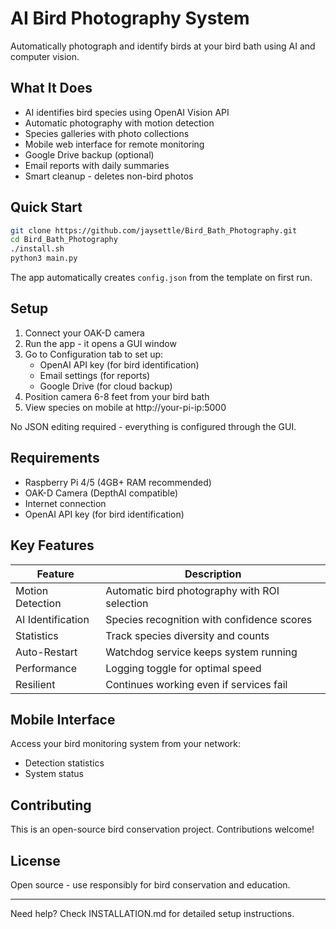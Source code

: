 # AI Bird Photography System

Automatically photograph and identify birds at your bird bath using AI and computer vision.

## What It Does

- AI identifies bird species using OpenAI Vision API
- Automatic photography with motion detection  
- Species galleries with photo collections
- Mobile web interface for remote monitoring
- Google Drive backup (optional)
- Email reports with daily summaries
- Smart cleanup - deletes non-bird photos

## Quick Start

```bash
git clone https://github.com/jaysettle/Bird_Bath_Photography.git
cd Bird_Bath_Photography
./install.sh
python3 main.py
```

The app automatically creates `config.json` from the template on first run.

## Setup

1. Connect your OAK-D camera
2. Run the app - it opens a GUI window
3. Go to Configuration tab to set up:
   - OpenAI API key (for bird identification)
   - Email settings (for reports)  
   - Google Drive (for cloud backup)
4. Position camera 6-8 feet from your bird bath
5. View species on mobile at http://your-pi-ip:5000

No JSON editing required - everything is configured through the GUI.

## Requirements

- Raspberry Pi 4/5 (4GB+ RAM recommended)
- OAK-D Camera (DepthAI compatible)
- Internet connection
- OpenAI API key (for bird identification)

## Key Features

| Feature | Description |
|---------|-------------|
| Motion Detection | Automatic bird photography with ROI selection |
| AI Identification | Species recognition with confidence scores |
| Statistics | Track species diversity and counts |
| Auto-Restart | Watchdog service keeps system running |
| Performance | Logging toggle for optimal speed |
| Resilient | Continues working even if services fail |

## Mobile Interface

Access your bird monitoring system from your network:  
- Detection statistics
- System status

## Contributing

This is an open-source bird conservation project. Contributions welcome!

## License

Open source - use responsibly for bird conservation and education.

---

Need help? Check INSTALLATION.md for detailed setup instructions.
